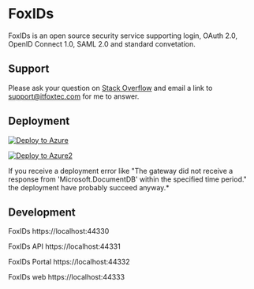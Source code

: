 # FoxIDs
FoxIDs is an open source security service supporting login, OAuth 2.0, OpenID Connect 1.0, SAML 2.0 and standard convetation.

## Support
Please ask your question on <a href="https://stackoverflow.com/">Stack Overflow</a> and email a link to <a href="mailto:support@itfoxtec.com?subject=FoxIDs">support@itfoxtec.com</a> for me to answer.<br />

## Deployment
[![Deploy to Azure](https://azuredeploy.net/deploybutton.svg)](https://deploy.azure.com/?repository=https://github.com/ITfoxtec/FoxIDs/tree/release-current?ptmpl=parameters.azuredeploy.json)

[![Deploy to Azure2](https://azuredeploy.net/deploybutton.svg)](https://deploy.azure.com/?repository=https://github.com/ITfoxtec/FoxIDs?ptmpl=parameters.azuredeploy.json)

If you receive a deployment error like "The gateway did not receive a response from 'Microsoft.DocumentDB' within the specified time period." the deployment have probably succeed anyway.*


## Development

FoxIDs
https://localhost:44330

FoxIDs API
https://localhost:44331

FoxIDs Portal
https://localhost:44332

FoxIDs web
https://localhost:44333
